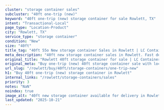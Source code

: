 ```yaml
---
cluster: "storage container sales"
subcluster: "40ft one-trip (new)"
keyword: "40ft one-trip (new) storage container for sale Rowlett, TX"
intent: "Transactional-Local"
page_type: "Location-Product"
city: "Rowlett, TX"
service_type: "storage container"
condition: "New"
size: "40ft"
title_tag: "40ft 55o New storage container Sales in Rowlett | LC Container"
meta_description: "40ft new storage container sales in Rowlett. Fast delivery, competitive pricing. Serving storage containers area. Quote ID: WBI. Call (214) 524-4168 for your free quote today."
original_title: "Rowlett 40ft storage container for sale | LC Container"
original_meta: "Buy one-trip (new) 40ft storage container sale with local delivery in Rowlett, TX. LC Container — local Since 2003. Request a fast quote today."
url_slug: "/rowlett/buy/40ft/storage-containers/one-trip-new"
h1: "Buy 40ft one-trip (new) storage container in Rowlett"
internal_links: "/rowlett/storage-containers/sales"
priority: 3
notes: "NaN"
noindex: true
image_alt: "40ft new storage container available for delivery in Rowlett"
last_updated: "2025-10-21"
---
```


<!-- TODO: Add unique city/inventory copy, images, and internal links here. -->
